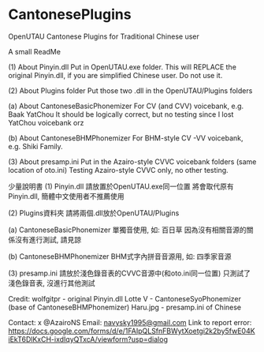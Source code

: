 # CantonesePlugins
OpenUTAU Cantonese Plugins for Traditional Chinese user

A small ReadMe

(1) About Pinyin.dll
Put in OpenUTAU.exe folder.
This will REPLACE the original Pinyin.dll, if you are simplified Chinese user. Do not use it.

(2) About Plugins folder
Put those two .dll in the OpenUTAU/Plugins folders

(a) About CantoneseBasicPhonemizer
For CV (and CVV) voicebank, e.g. Baak YatChou
It should be logically correct, but no testing since I lost YatChou voicebank orz

(b) About CantoneseBHMPhonemizer
For BHM-style CV -VV voicebank, e.g. Shiki Family.

(3) About presamp.ini
Put in the Azairo-style CVVC voicebank folders (same location of oto.ini)
Testing Azairo-style CVVC only, no other testing.

少量說明書
(1) Pinyin.dll
請放置於OpenUTAU.exe同一位置
將會取代原有Pinyin.dll, 簡體中文使用者不推薦使用

(2) Plugins資料夾
請將兩個.dll放於OpenUTAU/Plugins

(a) CantoneseBasicPhonemizer
單獨音使用, 如: 百日草
因為沒有相關音源的關係沒有進行測試, 請見諒

(b) CantoneseBHMPhonemizer
BHM式字內拼音音源用, 如: 四季家音源

(3) presamp.ini
請放於淺色錄音表的CVVC音源中(和oto.ini同一位置)
只測試了淺色錄音表, 沒進行其他測試

Credit:
wolfgitpr - original Pinyin.dll
Lotte V - CantoneseSyoPhonemizer (base of CantoneseBHMPhonemizer)
Haru.jpg - presamp.ini of Chinese

Contact: x @AzairoNS
Email: navysky1995@gmail.com
Link to report error: https://docs.google.com/forms/d/e/1FAIpQLSfnFBWytXoetgi2k2by5fwE04KiEkT6DlKxCH-ixdIqyQTxcA/viewform?usp=dialog
